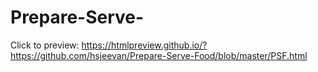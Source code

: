 # Prepare-Serve-

Click to preview: https://htmlpreview.github.io/?https://github.com/hsjeevan/Prepare-Serve-Food/blob/master/PSF.html
